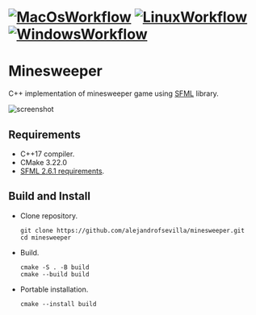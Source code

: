 # [![MacOsWorkflow](https://github.com/alejandrofsevilla/minesweeper/actions/workflows/MacOs.yml/badge.svg)](https://github.com/alejandrofsevilla/minesweeper/actions/workflows/MacOs.yml) [![LinuxWorkflow](https://github.com/alejandrofsevilla/minesweeper/actions/workflows/Linux.yml/badge.svg)](https://github.com/alejandrofsevilla/minesweeper/actions/workflows/Linux.yml) [![WindowsWorkflow](https://github.com/alejandrofsevilla/minesweeper/actions/workflows/Windows.yml/badge.svg)](https://github.com/alejandrofsevilla/minesweeper/actions/workflows/Windows.yml)

# Minesweeper
C++ implementation of minesweeper game using [SFML](https://www.sfml-dev.org/) library.

![screenshot](https://github.com/user-attachments/assets/3da8ce5b-c9e3-4ebf-970f-0a93cbd6f633)

## Requirements
* C++17 compiler.
* CMake 3.22.0
* [SFML 2.6.1 requirements](https://www.sfml-dev.org/tutorials/2.6/start-cmake.php#requirements). 

## Build and Install
- Clone repository.
   ```terminal
   git clone https://github.com/alejandrofsevilla/minesweeper.git
   cd minesweeper
   ```
- Build.
   ```terminal
   cmake -S . -B build
   cmake --build build
   ```
- Portable installation.
   ```terminal
   cmake --install build
   ```
